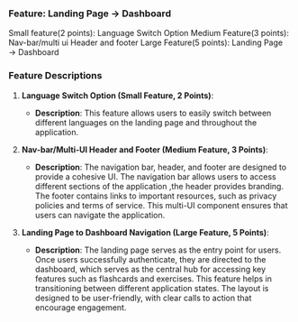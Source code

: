 ### Feature: Landing Page → Dashboard

Small feature(2 points): Language Switch Option
Medium Feature(3 points): Nav-bar/multi ui Header and footer
Large Feature(5 points): Landing Page → Dashboard

### Feature Descriptions

1. **Language Switch Option (Small Feature, 2 Points)**:
   - **Description**: This feature allows users to easily switch between different languages on the landing page and throughout the application.

2. **Nav-bar/Multi-UI Header and Footer (Medium Feature, 3 Points)**:
   - **Description**: The navigation bar, header, and footer are designed to provide a cohesive UI. The navigation bar allows users to access different sections of the application ,the header provides branding. The footer contains links to important resources, such as privacy policies and terms of service. This multi-UI component ensures that users can navigate the application.

3. **Landing Page to Dashboard Navigation (Large Feature, 5 Points)**:
   - **Description**: The landing page serves as the entry point for users. Once users successfully authenticate, they are directed to the dashboard, which serves as the central hub for accessing key features such as flashcards and exercises. This feature helps in transitioning between different application states. The layout is designed to be user-friendly, with clear calls to action that encourage engagement.
